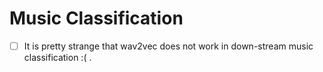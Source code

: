 # Music Classification 

- [ ]  It is pretty strange that wav2vec does not work in down-stream music classification :( . 


